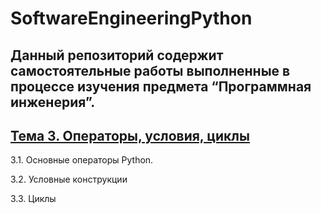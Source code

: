 # SoftwareEngineeringPython

## Данный репозиторий содержит самостоятельные работы выполненные в процессе изучения предмета “Программная инженерия”.

## [Тема 3. Операторы, условия, циклы](Tema_3.md)
3.1. Основные операторы Python.

3.2. Условные конструкции

3.3. Циклы
